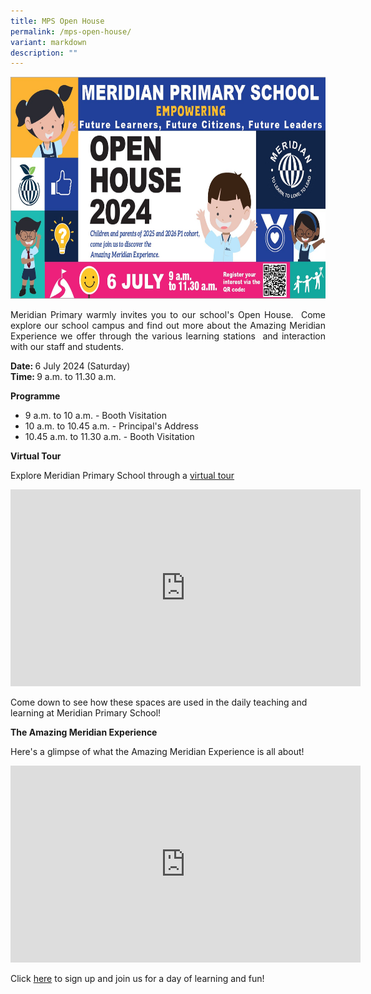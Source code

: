 ```yaml
---
title: MPS Open House
permalink: /mps-open-house/
variant: markdown
description: ""
---
```

<img src="/images/About%20As/2024_Open_House_invitation_for_Kindergartens_24_Apr_24.jpg" style="width:650px;height:355px;float:center">

<p align="justify">Meridian Primary warmly invites you to our school's Open House.&nbsp; Come explore our school campus and find out more about the Amazing Meridian Experience we offer through the various learning stations&nbsp; and interaction with our staff and students.</p>

<b>Date: </b>6 July 2024 (Saturday)<br>
<b>Time: </b> 9 a.m. to 11.30 a.m. <br>

<b>Programme</b>
<ul>
  <li>9 a.m. to 10 a.m. - Booth Visitation</li>
  <li>10 a.m. to 10.45 a.m. - Principal's Address</li>
  <li>10.45 a.m. to 11.30 a.m. - Booth Visitation</li>
</ul> 

<b>Virtual Tour</b>
<p>Explore Meridian Primary School through a <a href="https://www.meridianpri.moe.edu.sg/about-us/mps-virtual-tour/virtual-tour/">virtual tour</a></p>

<iframe allowfullscreen="" allow="accelerometer; autoplay; clipboard-write; encrypted-media; gyroscope; picture-in-picture; web-share" frameborder="0" title="YouTube video player" src="https://www.youtube.com/embed/Z8-de9W6kok?si=KE7Fafk_gy4ArZzV" height="315" width="560"></iframe>

<p>Come down to see how these spaces are used in the daily teaching and learning at Meridian Primary School!</p>

<b>The Amazing Meridian Experience</b>

<p>Here's a glimpse of what the Amazing Meridian Experience is all about!</p>

<iframe allowfullscreen="" allow="accelerometer; autoplay; clipboard-write; encrypted-media; gyroscope; picture-in-picture; web-share" frameborder="0" title="YouTube video player" src="https://www.youtube.com/embed/bdy7alYQ8X8?si=lQveEBy8XpaSI5Xz" height="315" width="560"></iframe>

<p>Click <a href="https://form.gov.sg/66146d532853743d7a2f967a">here</a> to sign up and join us for a day of learning and fun!</p>